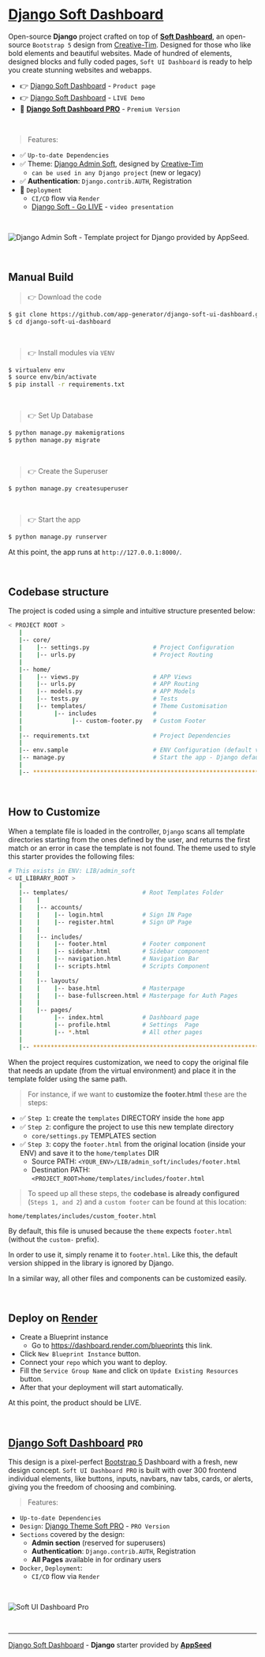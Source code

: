 # [Django Soft Dashboard](https://appseed.us/product/soft-ui-dashboard/django/)

Open-source **Django** project crafted on top of **[Soft Dashboard](https://appseed.us/product/soft-ui-dashboard/django/)**, an open-source `Bootstrap 5` design from [Creative-Tim](https://www.creative-tim.com/product/soft-ui-dashboard?AFFILIATE=128200).
Designed for those who like bold elements and beautiful websites. Made of hundred of elements, designed blocks and fully coded pages, `Soft UI Dashboard` is ready to help you create stunning websites and webapps.

- 👉 [Django Soft Dashboard](https://appseed.us/product/soft-ui-dashboard/django/) - `Product page`
- 👉 [Django Soft Dashboard](https://django-soft-dash.onrender.com) - `LIVE Demo`
- 🛒 **[Django Soft Dashboard PRO](https://appseed.us/product/soft-ui-dashboard-pro/django/)** - `Premium Version`

<br />

> Features: 

- ✅ `Up-to-date Dependencies`
- ✅ Theme: [Django Admin Soft](https://github.com/app-generator/django-admin-soft-dashboard), designed by [Creative-Tim](https://www.creative-tim.com/product/soft-ui-dashboard?AFFILIATE=128200)
  - `can be used in any Django project` (new or legacy)
- ✅ **Authentication**: `Django.contrib.AUTH`, Registration
- 🚀 `Deployment` 
  - `CI/CD` flow via `Render`
  - [Django Soft - Go LIVE](https://www.youtube.com/watch?v=1QVdQVSkUCI) - `video presentation`

<br />

![Django Admin Soft - Template project for Django provided by AppSeed.](https://user-images.githubusercontent.com/51070104/215729207-5cce250e-54da-4712-89a9-c1fd6b0a149e.png)

<br />

## Manual Build 

> 👉 Download the code  

```bash
$ git clone https://github.com/app-generator/django-soft-ui-dashboard.git
$ cd django-soft-ui-dashboard
```

<br />

> 👉 Install modules via `VENV`  

```bash
$ virtualenv env
$ source env/bin/activate
$ pip install -r requirements.txt
```

<br />

> 👉 Set Up Database

```bash
$ python manage.py makemigrations
$ python manage.py migrate
```

<br />

> 👉 Create the Superuser

```bash
$ python manage.py createsuperuser
```

<br />

> 👉 Start the app

```bash
$ python manage.py runserver
```

At this point, the app runs at `http://127.0.0.1:8000/`. 

<br />

## Codebase structure

The project is coded using a simple and intuitive structure presented below:

```bash
< PROJECT ROOT >
   |
   |-- core/                            
   |    |-- settings.py                  # Project Configuration  
   |    |-- urls.py                      # Project Routing
   |
   |-- home/
   |    |-- views.py                     # APP Views 
   |    |-- urls.py                      # APP Routing
   |    |-- models.py                    # APP Models 
   |    |-- tests.py                     # Tests  
   |    |-- templates/                   # Theme Customisation 
   |         |-- includes                # 
   |              |-- custom-footer.py   # Custom Footer      
   |     
   |-- requirements.txt                  # Project Dependencies
   |
   |-- env.sample                        # ENV Configuration (default values)
   |-- manage.py                         # Start the app - Django default start script
   |
   |-- ************************************************************************
```

<br />

## How to Customize 

When a template file is loaded in the controller, `Django` scans all template directories starting from the ones defined by the user, and returns the first match or an error in case the template is not found. 
The theme used to style this starter provides the following files: 

```bash
# This exists in ENV: LIB/admin_soft
< UI_LIBRARY_ROOT >                      
   |
   |-- templates/                     # Root Templates Folder 
   |    |          
   |    |-- accounts/       
   |    |    |-- login.html           # Sign IN Page
   |    |    |-- register.html        # Sign UP Page
   |    |
   |    |-- includes/       
   |    |    |-- footer.html          # Footer component
   |    |    |-- sidebar.html         # Sidebar component
   |    |    |-- navigation.html      # Navigation Bar
   |    |    |-- scripts.html         # Scripts Component
   |    |
   |    |-- layouts/       
   |    |    |-- base.html            # Masterpage
   |    |    |-- base-fullscreen.html # Masterpage for Auth Pages
   |    |
   |    |-- pages/       
   |         |-- index.html           # Dashboard page
   |         |-- profile.html         # Settings  Page
   |         |-- *.html               # All other pages
   |    
   |-- ************************************************************************
```

When the project requires customization, we need to copy the original file that needs an update (from the virtual environment) and place it in the template folder using the same path. 

> For instance, if we want to **customize the footer.html** these are the steps:

- ✅ `Step 1`: create the `templates` DIRECTORY inside the `home` app
- ✅ `Step 2`: configure the project to use this new template directory
  - `core/settings.py` TEMPLATES section
- ✅ `Step 3`: copy the `footer.html` from the original location (inside your ENV) and save it to the `home/templates` DIR
  - Source PATH: `<YOUR_ENV>/LIB/admin_soft/includes/footer.html`
  - Destination PATH: `<PROJECT_ROOT>home/templates/includes/footer.html`

> To speed up all these steps, the **codebase is already configured** (`Steps 1, and 2`) and a `custom footer` can be found at this location:

`home/templates/includes/custom_footer.html` 

By default, this file is unused because the `theme` expects `footer.html` (without the `custom-` prefix). 

In order to use it, simply rename it to `footer.html`. Like this, the default version shipped in the library is ignored by Django. 

In a similar way, all other files and components can be customized easily.

<br />

## Deploy on [Render](https://render.com/)

- Create a Blueprint instance
  - Go to https://dashboard.render.com/blueprints this link.
- Click `New Blueprint Instance` button.
- Connect your `repo` which you want to deploy.
- Fill the `Service Group Name` and click on `Update Existing Resources` button.
- After that your deployment will start automatically.

At this point, the product should be LIVE.

<br />

## [Django Soft Dashboard](https://appseed.us/product/soft-ui-dashboard-pro/django/) `PRO`

This design is a pixel-perfect [Bootstrap 5](https://www.admin-dashboards.com/bootstrap-5-templates/) Dashboard with a fresh, new design concept. `Soft UI Dashboard PRO` is built with over 300 frontend individual elements, like buttons, inputs, navbars, nav tabs, cards, or alerts, giving you the freedom of choosing and combining.

> Features: 

- `Up-to-date Dependencies`
- `Design`: [Django Theme Soft PRO](https://github.com/app-generator/django-admin-soft-pro) - `PRO Version`
- `Sections` covered by the design:
  - **Admin section** (reserved for superusers)
  - **Authentication**: `Django.contrib.AUTH`, Registration
  - **All Pages** available in for ordinary users 
- `Docker`, `Deployment`:
  - `CI/CD` flow via `Render`

<br />

![Soft UI Dashboard Pro](https://user-images.githubusercontent.com/51070104/211278814-881e0fcf-7986-4386-afee-540aa0f53bba.png)

<br />

---
[Django Soft Dashboard](https://appseed.us/product/soft-ui-dashboard/django/) - **Django** starter provided by **[AppSeed](https://appseed.us/)**

